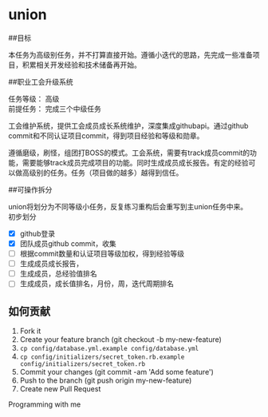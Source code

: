 union
=====
##目标

本任务为高级别任务，并不打算直接开始。遵循小迭代的思路，先完成一些准备项目，积累相关开发经验和技术储备再开始。

##职业工会升级系统

任务等级： 高级<br/>
前提任务： 完成三个中级任务<br/>

工会维护系统，提供工会成员成长系统维护，深度集成githubapi。通过github commit和不同认证项目commit，得到项目经验和等级和勋章。

遵循磨级，刷怪，组团打BOSS的模式。工会系统，需要有track成员commit的功能，需要能够track成员完成项目的功能。同时生成成员成长报告。有定的经验可以做高级别的任务。任务（项目做的越多）越得到信任。

##可操作拆分

union将划分为不同等级小任务，反复练习重构后会重写到主union任务中来。<br/>
初步划分<br/>

- [x] github登录
- [x] 团队成员github commit，收集
- [ ] 根据commit数量和认证项目等级加权，得到经验等级
- [ ] 生成成员成长报告，
- [ ] 生成成员，总经验值排名
- [ ] 生成成员，成长值排名，月份，周，迭代周期排名

## 如何贡献

1. Fork it
2. Create your feature branch (git checkout -b my-new-feature)
3. `cp config/database.yml.example config/database.yml`
4. `cp config/initializers/secret_token.rb.example config/initializers/secret_token.rb`
5. Commit your changes (git commit -am 'Add some feature')
6. Push to the branch (git push origin my-new-feature)
7. Create new Pull Request


<span id="sh_button_div">Programming with me</span>
<script type="text/javascript">
  var _shq = _shq || [];
  _shq.push(['sh_button_div', { email : 'zlx.star@gmail.com', showOffline : true}]);
  buttonCSS = "color:black;";
  (function() {
    var shjs = document.createElement('script'); shjs.type = 'text/javascript'; shjs.async = true;
    shjs.src = ('https:' == document.location.protocol ? 'https://secure' : 'http://www') + '.screenhero.com/js/jsplugin.js';
    var s = document.getElementsByTagName('script')[0]; s.parentNode.insertBefore(shjs, s);
  })();
</script>
